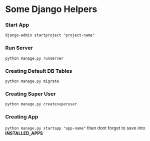 # Some Django Helpers

### Start App

```django-admin startproject "project-name" ```

### Run Server
``` python manage.py runserver ```

### Creating Default DB Tables
```python manage.py migrate``` 

### Creating Super User
```python manage.py createsuperuser```

### Creating App
```python manage.py startapp "app-name"``` than dont forget to save into **INSTALLED_APPS**
